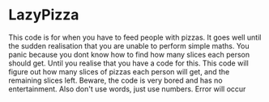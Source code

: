 # LazyPizza
This code is for when you have to feed people with pizzas. It goes well until the sudden realisation that you are unable to perform simple maths.
You panic because you dont know how to find how many slices each person should get. Until you realise that you have a code for this.
This code will figure out how many slices of pizzas each person will get, and the remaining slices left.
Beware, the code is very bored and has no entertainment.
Also don't use words, just use numbers. Error will occur
